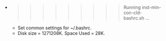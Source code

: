 * >>>>>>>>> Running inst-min-con-cld-bashrc.sh ...
  * Set common settings for ~/.bashrc.
  * Disk size = 1271208K. Space Used = 28K.
